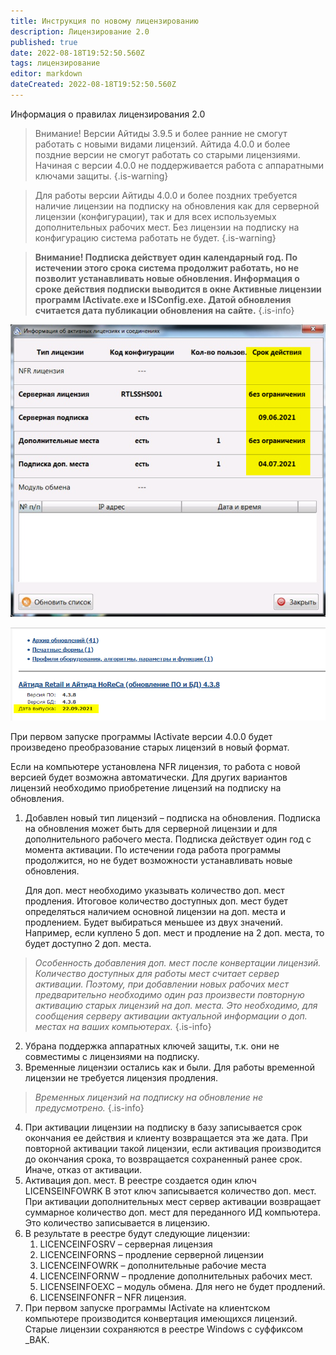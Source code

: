 ```yaml
---
title: Инструкция по новому лицензированию
description: Лицензирование 2.0
published: true
date: 2022-08-18T19:52:50.560Z
tags: лицензирование
editor: markdown
dateCreated: 2022-08-18T19:52:50.560Z
---
```


Информация о правилах лицензирования 2.0

> Внимание! Версии Айтиды 3.9.5 и более ранние не смогут работать с новыми видами лицензий. Айтида 4.0.0 и более поздние версии не смогут работать со старыми лицензиями. Начиная с версии 4.0.0 не поддерживается работа с аппаратными ключами защиты.
{.is-warning}


> Для работы версии Айтиды 4.0.0 и более поздних требуется наличие лицензии на подписку на обновления как для серверной лицензии (конфигурации), так и для всех используемых дополнительных рабочих мест. Без лицензии на подписку на конфигурацию система работать не будет.
{.is-warning}


> **Внимание! Подписка действует один календарный год. По истечении этого срока система продолжит работать, но не позволит устанавливать новые обновления. Информация о сроке действия подписки выводится в окне Активные лицензии программ IActivate.exe и ISConfig.exe. Датой обновления считается дата публикации обновления на сайте.**
{.is-info}


![](/images/licensing/f1f30364239539ad41625262e4fcea72.png)

![](/images/licensing/ba19724ca6aef9a5c06ff0fb365bdf95.png)

При первом запуске программы IActivate версии 4.0.0 будет произведено преобразование старых лицензий в новый формат.

Если на компьютере установлена NFR лицензия, то работа с новой версией будет возможна автоматически. Для других вариантов лицензий необходимо приобретение лицензий на подписку на обновления.

1.  Добавлен новый тип лицензий – подписка на обновления. Подписка на обновления может быть для серверной лицензии и для дополнительного рабочего места. Подписка действует один год с момента активации. По истечении года работа программы продолжится, но не будет возможности устанавливать новые обновления.

    Для доп. мест необходимо указывать количество доп. мест продления. Итоговое количество доступных доп. мест будет определяться наличием основной лицензии на доп. места и продлением. Будет выбираться меньшее из двух значений. Например, если куплено 5 доп. мест и продление на 2 доп. места, то будет доступно 2 доп. места.

>  *Особенность добавления доп. мест после конвертации лицензий. Количество доступных для работы мест считает сервер активации. Поэтому, при добавлении новых рабочих мест предварительно необходимо один раз произвести повторную активацию старых лицензий на доп. места. Это необходимо, для сообщения серверу активации актуальной информации о доп. местах на ваших компьютерах.*
{.is-info}

2.  Убрана поддержка аппаратных ключей защиты, т.к. они не совместимы с лицензиями на подписку.
3.  Временные лицензии остались как и были. Для работы временной лицензии не требуется лицензия продления.

> *Временных лицензий на подписку на обновление не предусмотрено.*
{.is-info}

4.  При активации лицензии на подписку в базу записывается срок окончания ее действия и клиенту возвращается эта же дата. При повторной активации такой лицензии, если активация производится до окончания срока, то возвращается сохраненный ранее срок. Иначе, отказ от активации.
5.  Активация доп. мест. В реестре создается один ключ LICENSEINFOWRK В этот ключ записывается количество доп. мест. При активации дополнительных мест сервер активации возвращает суммарное количество доп. мест для переданного ИД компьютера. Это количество записывается в лицензию.
6.  В результате в реестре будут следующие лицензии:
    1.  LICENCEINFOSRV – серверная лицензия
    2.  LICENCEINFORNS – продление серверной лицензии
    3.  LICENCEINFOWRK – дополнительные рабочие места
    4.  LICENCEINFORNW – продление дополнительных рабочих мест.
    5.  LICENSEINFOEXC – модуль обмена. Для него не будет продлений.
    6.  LICENSEINFONFR – NFR лицензия.
7.  При первом запуске программы IActivate на клиентском компьютере производится конвертация имеющихся лицензий. Старые лицензии сохраняются в реестре Windows с суффиксом \_BAK.
